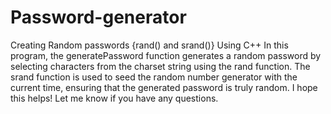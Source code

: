 # Password-generator
Creating Random passwords {rand() and srand()} Using C++ 
In this program, the generatePassword function generates a random password by selecting characters from the charset string using the rand function.
The srand function is used to seed the random number generator with the current time, ensuring that the generated password is truly random.
I hope this helps! Let me know if you have any questions.
